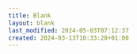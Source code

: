 ```yaml
---
title: Blank
layout: blank
last_modified: 2024-05-03T07:12:37
created: 2024-03-13T10:33:28+01:00
---
```

